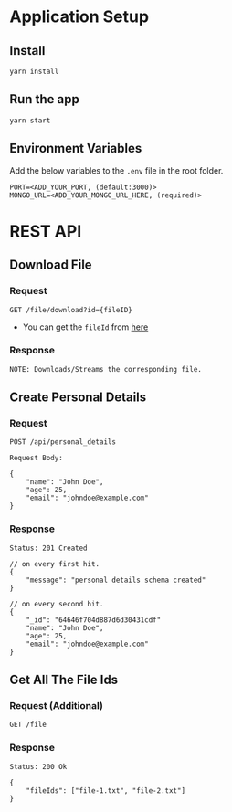 # Application Setup

## Install

    yarn install

## Run the app

    yarn start
    
## Environment Variables
Add the below variables to the `.env` file in the root folder.

    PORT=<ADD_YOUR_PORT, (default:3000)>
    MONGO_URL=<ADD_YOUR_MONGO_URL_HERE, (required)>

# REST API


## Download File

### Request

`GET /file/download?id={fileID}`

  - You can get the `fileId` from [here](#get-all-the-file-ids)
### Response

    NOTE: Downloads/Streams the corresponding file.

## Create Personal Details

### Request

`POST /api/personal_details`

    Request Body:
    
    {
        "name": "John Doe",
        "age": 25,
        "email": "johndoe@example.com"
    }

### Response

    Status: 201 Created

    // on every first hit.
    {
        "message": "personal details schema created"
    }
    
    // on every second hit.
    {
        "_id": "64646f704d887d6d30431cdf"
        "name": "John Doe",
        "age": 25,
        "email": "johndoe@example.com"
    }

## Get All The File Ids

### Request (Additional)

`GET /file`

### Response

    Status: 200 Ok

    {
        "fileIds": ["file-1.txt", "file-2.txt"]
    }
    

